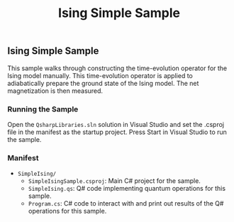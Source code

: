 ﻿---
title: "Ising Simple Sample"
---

## Ising Simple Sample ##

This sample walks through constructing the time-evolution operator for the Ising model manually. This time-evolution operator is applied to adiabatically prepare the ground state of the Ising model. The net magnetization is then measured.

### Running the Sample ###

Open the `QsharpLibraries.sln` solution in Visual Studio and set the .csproj file in the manifest as the startup project.
Press Start in Visual Studio to run the sample.

### Manifest ###

- `SimpleIsing/`
  - `SimpleIsingSample.csproj`: Main C# project for the sample.
  - `SimpleIsing.qs`: Q# code implementing quantum operations for this sample.
  - `Program.cs`: C# code to interact with and print out results of the Q# operations for this sample.
